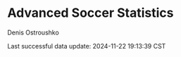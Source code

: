 # Advanced Soccer Statistics
Denis Ostroushko

<!-- gfm -->

Last successful data update: 2024-11-22 19:13:39 CST
